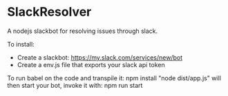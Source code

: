 # SlackResolver
A nodejs slackbot for resolving issues through slack.

To install:
 - Create a slackbot: https://my.slack.com/services/new/bot
 - Create a env.js file that exports your slack api token


To run babel on the code and transpile it:
    npm install
 "node dist/app.js" will then start your bot, invoke it with:
    npm run start
